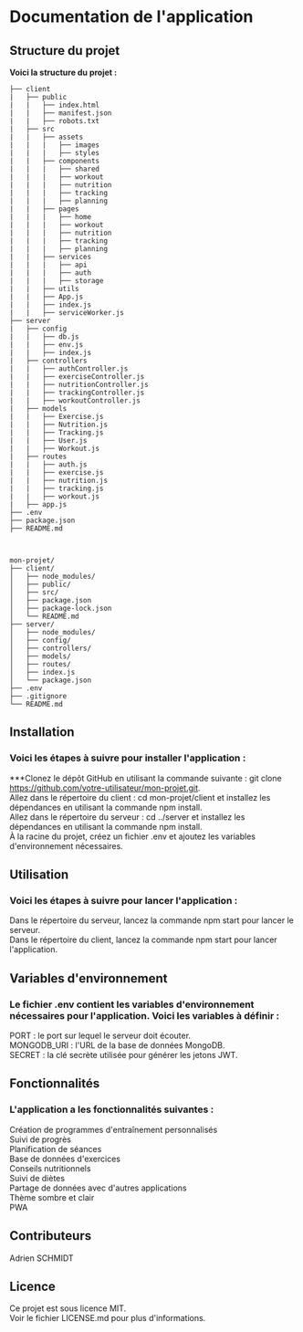 # Documentation de l'application
## Structure du projet
**Voici la structure du projet :**  


```
├── client  
|   ├── public  
|   |   ├── index.html  
|   |   ├── manifest.json  
|   |   ├── robots.txt  
|   ├── src  
|   |   ├── assets  
|   |   |   ├── images  
|   |   |   ├── styles  
|   |   ├── components  
|   |   |   ├── shared  
|   |   |   ├── workout  
|   |   |   ├── nutrition  
|   |   |   ├── tracking  
|   |   |   ├── planning  
|   |   ├── pages  
|   |   |   ├── home  
|   |   |   ├── workout  
|   |   |   ├── nutrition  
|   |   |   ├── tracking  
|   |   |   ├── planning  
|   |   ├── services  
|   |   |   ├── api  
|   |   |   ├── auth  
|   |   |   ├── storage  
|   |   ├── utils  
|   |   ├── App.js  
|   |   ├── index.js  
|   |   ├── serviceWorker.js  
├── server  
|   ├── config  
|   |   ├── db.js  
|   |   ├── env.js  
|   |   ├── index.js  
|   ├── controllers  
|   |   ├── authController.js  
|   |   ├── exerciseController.js  
|   |   ├── nutritionController.js  
|   |   ├── trackingController.js  
|   |   ├── workoutController.js  
|   ├── models  
|   |   ├── Exercise.js  
|   |   ├── Nutrition.js  
|   |   ├── Tracking.js  
|   |   ├── User.js  
|   |   ├── Workout.js  
|   ├── routes  
|   |   ├── auth.js  
|   |   ├── exercise.js  
|   |   ├── nutrition.js  
|   |   ├── tracking.js  
|   |   ├── workout.js  
|   ├── app.js  
├── .env  
├── package.json  
├── README.md  



mon-projet/
├── client/
│   ├── node_modules/
│   ├── public/
│   ├── src/
│   ├── package.json
│   ├── package-lock.json
│   └── README.md
├── server/
│   ├── node_modules/
│   ├── config/
│   ├── controllers/
│   ├── models/
│   ├── routes/
│   ├── index.js
│   └── package.json
├── .env
├── .gitignore
└── README.md
```


## Installation
### Voici les étapes à suivre pour installer l'application :

***Clonez le dépôt GitHub en utilisant la commande suivante : git clone https://github.com/votre-utilisateur/mon-projet.git.  
Allez dans le répertoire du client : cd mon-projet/client et installez les dépendances en utilisant la commande npm install.  
Allez dans le répertoire du serveur : cd ../server et installez les dépendances en utilisant la commande npm install.  
À la racine du projet, créez un fichier .env et ajoutez les variables d'environnement nécessaires.  

## Utilisation
### Voici les étapes à suivre pour lancer l'application :

Dans le répertoire du serveur, lancez la commande npm start pour lancer le serveur.  
Dans le répertoire du client, lancez la commande npm start pour lancer l'application.  

## Variables d'environnement
### Le fichier .env contient les variables d'environnement nécessaires pour l'application. Voici les variables à définir :

PORT : le port sur lequel le serveur doit écouter.  
MONGODB_URI : l'URL de la base de données MongoDB.  
SECRET : la clé secrète utilisée pour générer les jetons JWT.  

## Fonctionnalités
### L'application a les fonctionnalités suivantes :

Création de programmes d'entraînement personnalisés  
Suivi de progrès  
Planification de séances  
Base de données d'exercices  
Conseils nutritionnels  
Suivi de diètes  
Partage de données avec d'autres applications  
Thème sombre et clair  
PWA  

## Contributeurs
Adrien SCHMIDT

## Licence
Ce projet est sous licence MIT.  
Voir le fichier LICENSE.md pour plus d'informations.  